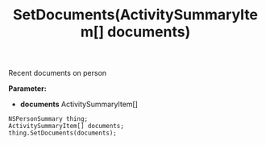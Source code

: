 ﻿---
uid: crmscript_ref_NSPersonSummary_SetDocuments
title: SetDocuments(ActivitySummaryItem[] documents)
intellisense: NSPersonSummary.SetDocuments
keywords: NSPersonSummary, GetDocuments
so.topic: reference
---

Recent documents on person

**Parameter:** 
 - **documents** ActivitySummaryItem[]

```crmscript
NSPersonSummary thing;
ActivitySummaryItem[] documents;
thing.SetDocuments(documents);
```

